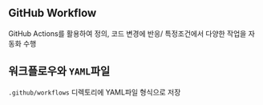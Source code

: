 ## GitHub Workflow
GitHub Actions를 활용하여 정의, 코드 변경에 반응/ 특정조건에서 다양한 작업을 자동화 수행

## 워크플로우와 `YAML`파일
`.github/workflows` 디렉토리에 YAML파일 형식으로 저장
